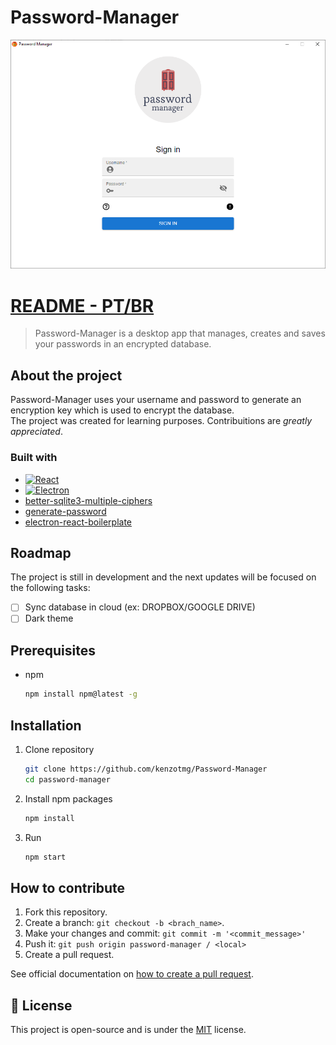 # Password-Manager

<!---Esses são exemplos. Veja https://shields.io para outras pessoas ou para personalizar este conjunto de escudos. Você pode querer incluir dependências, status do projeto e informações de licença aqui--->


<img src="initial_image.png" alt="password manager">

# [README - PT/BR](README_PTBR.md)

> Password-Manager is a desktop app that manages, creates and saves your passwords in an encrypted database.

## About the project

Password-Manager uses your username and password to generate an encryption key which is used to encrypt the database.<br>
The project was created for learning purposes. Contribuitions are *greatly appreciated*.


### Built with
* [![React][React.js]][React-url]
* [![Electron][Electron.js]][Electron-url]
* [better-sqlite3-multiple-ciphers](https://github.com/m4heshd/better-sqlite3-multiple-ciphers)
* [generate-password](https://github.com/brendanashworth/generate-password)
* [electron-react-boilerplate](https://github.com/electron-react-boilerplate/electron-react-boilerplate)

## Roadmap

The project is still in development and the next updates will be focused on the following tasks:

- [ ] Sync database in cloud (ex: DROPBOX/GOOGLE DRIVE)
- [ ] Dark theme

## Prerequisites

* npm
  ```sh
  npm install npm@latest -g
  ```

## Installation

1. Clone repository
    ```sh
    git clone https://github.com/kenzotmg/Password-Manager
    cd password-manager
    ```
2. Install npm packages
    ```sh
    npm install
    ```
3. Run
    ```sh
    npm start
    ```

## How to contribute
<!---Se o seu README for longo ou se você tiver algum processo ou etapas específicas que deseja que os contribuidores sigam, considere a criação de um arquivo CONTRIBUTING.md separado--->
1. Fork this repository.
2. Create a branch: `git checkout -b <brach_name>`.
3. Make your changes and commit: `git commit -m '<commit_message>'`
4. Push it: `git push origin password-manager / <local>`
5. Create a pull request.

See official documentation on [how to create a pull request](https://help.github.com/en/github/collaborating-with-issues-and-pull-requests/creating-a-pull-request).

## 📝 License

This project is open-source and is under the [MIT](LICENSE.md) license.


[React.js]: https://img.shields.io/badge/React-20232A?style=for-the-badge&logo=react&logoColor=61DAFB
[React-url]: https://reactjs.org/
[Electron.js]: https://img.shields.io/badge/-Electron-61DAFB?style=for-the-badge&logo=Electron&logoColor=20232A
[Electron-url]: https://www.electronjs.org
